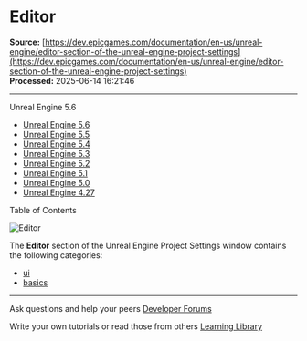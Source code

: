 # Editor

**Source:** [https://dev.epicgames.com/documentation/en-us/unreal-engine/editor-section-of-the-unreal-engine-project-settings](https://dev.epicgames.com/documentation/en-us/unreal-engine/editor-section-of-the-unreal-engine-project-settings)  
**Processed:** 2025-06-14 16:21:46

---

Unreal Engine 5.6

-   [Unreal Engine 5.6](/documentation/en-us/unreal-engine/editor-section-of-the-unreal-engine-project-settings?application_version=5.6)
-   [Unreal Engine 5.5](/documentation/en-us/unreal-engine/editor-section-of-the-unreal-engine-project-settings?application_version=5.5)
-   [Unreal Engine 5.4](/documentation/en-us/unreal-engine/editor-section-of-the-unreal-engine-project-settings?application_version=5.4)
-   [Unreal Engine 5.3](/documentation/en-us/unreal-engine/editor-section-of-the-unreal-engine-project-settings?application_version=5.3)
-   [Unreal Engine 5.2](/documentation/en-us/unreal-engine/editor-section-of-the-unreal-engine-project-settings?application_version=5.2)
-   [Unreal Engine 5.1](/documentation/en-us/unreal-engine/editor-section-of-the-unreal-engine-project-settings?application_version=5.1)
-   [Unreal Engine 5.0](/documentation/en-us/unreal-engine/editor-section-of-the-unreal-engine-project-settings?application_version=5.0)
-   [Unreal Engine 4.27](/documentation/en-us/unreal-engine/editor-section-of-the-unreal-engine-project-settings?application_version=4.27)

Table of Contents

![Editor](https://dev.epicgames.com/community/api/documentation/image/377b4284-e233-41c2-9a17-70486df4132e?resizing_type=fill&width=1920&height=335)

The **Editor** section of the Unreal Engine Project Settings window contains the following categories:

-   [ui](https://documentation-assets-ssr/community/search?query=ui)
-   [basics](https://documentation-assets-ssr/community/search?query=basics)

---

Ask questions and help your peers [Developer Forums](https://forums.unrealengine.com/categories?tag=unreal-engine)

Write your own tutorials or read those from others [Learning Library](https://documentation-assets-ssr/community/unreal-engine/learning)